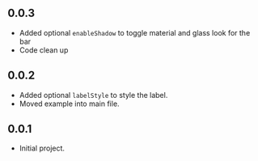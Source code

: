 ## 0.0.3
* Added optional `enableShadow` to toggle material and glass look for the bar
* Code clean up

## 0.0.2

* Added optional `labelStyle` to style the label.
* Moved example into main file.

## 0.0.1

* Initial project.
